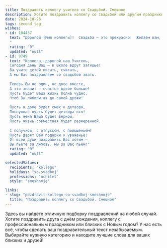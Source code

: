 ```yaml
---
title: Поздравить коллегу учителя со Свадьбой. Смешное
description: Хотите поздравить коллегу со Свадьбой или другим праздником? Наш ИИ создаст незабываемое поздравление, а вы обязательно выделитесь среди других.  
date: 2024-10-26
tags: second tag
wishes:
- id: 104457
  text: "Дорогой [Имя коллеги]!  Свадьба – это прекрасно!  Желаем вам, чтобы семейная жизнь была такой же увлекательной, как урок истории (только без контрольных!),  а совместный быт – таким же  приятным, как  пятерка в дневнике по любимому предмету!  Горько! (но не слишком, ведь завтра на работу!)
  "
  rating: "0"
  updated: "null"
- id: 9749
  text: "Коллега, дорогой наш Учитель,
  Сегодня день Ваш — в школе вдруг затишье!
  Вы учите детей писать, считать,
  А мы Вас поздравляем со свадьбой звать.
  
  Теперь Вы не один, но двое вместе,
  А это значит — счастья вдвое больше!
  Пусть будет Ваша жизнь полна чудес,
  Чтоб Вы любили аж до самой дрожи!
  
  Пусть в доме будет смех и детвора,
  Послушная пусть будет детвора вся!
  Пусть жена Ваша будет верной,
  Пусть жизнь совместная будет размеренной.
  
  С получкой, с отпуском, с повышеньем!
  Пусть дарят Вам подарки и уваженье!
  От всей души поздравить Вас хотим —
  Вы пьете за любовь, мы за Вас пьем!"
  rating: "0"
  updated: "null"

selectedValues:
  recipients: "kollegu"
  holidays: "so-svadboj"
  professions: "uchitel"
  style: "smeshnoje"

links:
- slug: "pozdravit-kollegu-so-svadboj-smeshnoje"
  title: "Поздравить коллегу со Свадьбой. Смешное"
---
```


Здесь вы найдете отличную подборку поздравлений на любой случай.
Хотите поздравить друга с днём рождения, коллегу с профессиональным праздником или близких с Новым годом? У нас есть всё, чтобы сделать ваш поздравительный текст незабываемым. Выбирайте нужную категорию и находите лучшие слова для ваших близких и друзей!
